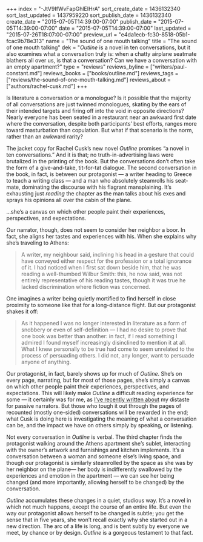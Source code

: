 +++
index = "-JtV9IfWvFapGhlEIHrA"
sort_create_date = 1436132340
sort_last_updated = 1437959220
sort_publish_date = 1436132340
create_date = "2015-07-05T14:39:00-07:00"
publish_date = "2015-07-05T14:39:00-07:00"
date = "2015-07-05T14:39:00-07:00"
last_updated = "2015-07-26T18:07:00-07:00"
preview_url = "e4da1ecb-fc30-8518-05b1-fcac9b78e313"
name = "The sound of one mouth talking"
title = "The sound of one mouth talking"
dek = "*Outline* is a novel in ten conversations, but it also examines what a conversation truly is: when a chatty airplane seatmate blathers all over us, is that a conversation? Can we have a conversation with an empty apartment?"
type = "reviews"
reviews_byline = ["writers/paul-constant.md"]
reviews_books = ["books/outline.md"]
reviews_tags = ["reviews/the-sound-of-one-mouth-talking.md"]
reviews_about = ["authors/rachel-cusk.md"]
+++

Is literature a conversation or a monologue? Is it possible that the majority of all conversations are just twinned monologues, skating by the ears of their intended targets and firing off into the void in opposite directions? Nearly everyone has been seated in a restaurant near an awkward first date where the conversation, despite both participants’ best efforts, ranges more toward masturbation than copulation. But what if that scenario is the norm, rather than an awkward rarity?

The jacket copy for Rachel Cusk’s new novel *Outline* promises “a novel in ten conversations.” And it is that; no truth-in-advertising laws were brutalized in the printing of the book. But the conversations don’t often take the form of a give-and-take, tit-for-tat dialogue. The second conversation in the book, in fact, is between our protagonist — a writer heading to Greece to teach a writing class — and a man who absolutely steamrolls his seat-mate, dominating the discourse with his flagrant mansplaining. It’s exhausting just *reading* the chapter as the man talks about his exes and sprays his opinions all over the cabin of the plane.

<p class="pull-quote">...she’s a canvas on which other people paint their experiences, perspectives, and expectations.</p>

Our narrator, though, does not seem to consider her neighbor a boor. In fact, she aligns her tastes and experiences with his. When she explains why she’s traveling to Athens: 

<blockquote>A writer, my neighbour said, inclining his head in a gesture that could have conveyed either respect for the profession or a total ignorance of it. I had noticed when I first sat down beside him, that he was reading a well-thumbed Wilbur Smith: this, he now said, was not entirely representative of his reading tastes, though it was true he lacked discrimination where fiction was concerned.</blockquote>

One imagines a writer being quietly mortified to find herself in close proximity to someone like that for a long-distance flight. But our protagonist shakes it off:

<blockquote>As it happened I was no longer interested in literature as a form of snobbery or even of self-definition — I had no desire to prove that one book was better than another: in fact, if I read something I admired I found myself increasingly disinclined to mention it at all. What I knew personally to be true had come to seem unrelated to the process of persuading others. I did not, any longer, want to persuade anyone of anything.</blockquote>

Our protagonist, in fact, barely shows up for much of *Outline*. She’s on every page, narrating, but for most of those pages, she’s simply a canvas on which other people paint their experiences, perspectives, and expectations. This will likely make *Outline* a difficult reading experience for some — it certainly was for me, as [I’ve recently written about](http://seattlereviewofbooks.com/notes/lunch-date-butterflies-in-november/) my distaste for passive narrators. But those who tough it out through the pages of recounted (mostly one-sided) conversations will be rewarded in the end; what Cusk is doing here is investigating the meaning of what a conversation can be, and the impact we have on others simply by speaking, or listening.

Not every conversation in *Outline* is verbal. The third chapter finds the protagonist walking around the Athens apartment she’s sublet, interacting with the owner’s artwork and furnishings and kitchen implements. It’s a conversation between a woman and someone else’s living space, and though our protagonist is similarly steamrolled by the space as she was by her neighbor on the plane— her body is indifferently swallowed by the experiences and emotion in the apartment — we can see her being changed (and more importantly, allowing herself to be changed) by the conversation.

*Outline* accumulates these changes in a quiet, studious way. It’s a novel in which not much happens, except the course of an entire life. But even the way our protagonist allows herself to be changed is subtle; you get the sense that in five years, she won’t recall exactly why she started out in a new direction. The arc of a life is long, and is bent subtly by everyone we meet, by chance or by design. *Outline* is a gorgeous testament to that fact. 